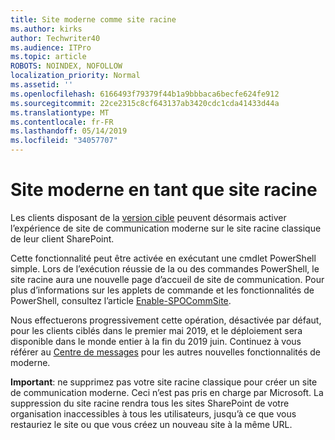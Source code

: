 ```yaml
---
title: Site moderne comme site racine
ms.author: kirks
author: Techwriter40
ms.audience: ITPro
ms.topic: article
ROBOTS: NOINDEX, NOFOLLOW
localization_priority: Normal
ms.assetid: ''
ms.openlocfilehash: 6166493f79379f44b1a9bbbaca6becfe624fe912
ms.sourcegitcommit: 22ce2315c8cf643137ab3420cdc1cda41433d44a
ms.translationtype: MT
ms.contentlocale: fr-FR
ms.lasthandoff: 05/14/2019
ms.locfileid: "34057707"
---
```

# <a name="modern-site-as-root-site"></a>Site moderne en tant que site racine

Les clients disposant de la [version cible](https://docs.microsoft.com/en-us/office365/admin/manage/release-options-in-office-365?view=o365-worldwide) peuvent désormais activer l’expérience de site de communication moderne sur le site racine classique de leur client SharePoint.

Cette fonctionnalité peut être activée en exécutant une cmdlet PowerShell simple. Lors de l’exécution réussie de la ou des commandes PowerShell, le site racine aura une nouvelle page d’accueil de site de communication. Pour plus d’informations sur les applets de commande et les fonctionnalités de PowerShell, consultez l’article [Enable-SPOCommSite](https://docs.microsoft.com/en-us/powershell/module/sharepoint-online/Enable-SPOCommSite?view=sharepoint-ps). 

Nous effectuerons progressivement cette opération, désactivée par défaut, pour les clients ciblés dans le premier mai 2019, et le déploiement sera disponible dans le monde entier à la fin du 2019 juin. Continuez à vous référer au [Centre de messages](https://admin.microsoft.com/AdminPortal/Home#/MessageCenter) pour les autres nouvelles fonctionnalités de moderne. 

**Important**: ne supprimez pas votre site racine classique pour créer un site de communication moderne. Ceci n’est pas pris en charge par Microsoft. La suppression du site racine rendra tous les sites SharePoint de votre organisation inaccessibles à tous les utilisateurs, jusqu’à ce que vous restauriez le site ou que vous créez un nouveau site à la même URL. 
 
 